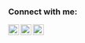 ### Connect with me:

[<img align="left" alt="chudopak | LinkedIn" width="22px" src="https://cdn.jsdelivr.net/npm/simple-icons@v3/icons/linkedin.svg" />][linkedin]
[<img align="left" alt="chudopak | LinkedIn" width="22px" src="https://image.flaticon.com/icons/png/512/2111/2111646.png" />][telegram]
[<img align="left" alt="chudopak | LinkedIn" width="22px" src="https://static.tildacdn.com/tild3463-3135-4335-a266-316361343437/Untitled-1-01.png" />][hh]

[linkedin]: https://www.google.com
[telegram]: https://t.me/pMarash
[hh]: https://kazan.hh.ru/